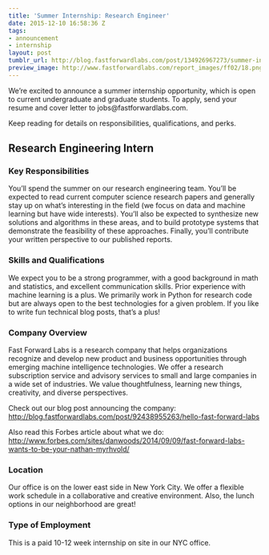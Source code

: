 ```yaml
---
title: 'Summer Internship: Research Engineer'
date: 2015-12-10 16:58:36 Z
tags:
- announcement
- internship
layout: post
tumblr_url: http://blog.fastforwardlabs.com/post/134926967273/summer-internship-research-engineer
preview_image: http://www.fastforwardlabs.com/report_images/ff02/18.png
---
```


<p>We’re excited to announce a summer internship opportunity, which is open to current undergraduate and graduate students. To apply, send your resume and cover letter to jobs@fastforwardlabs.com. </p><p>Keep reading for details on responsibilities, qualifications, and perks. </p>

## Research Engineering Intern

### Key Responsibilities

<p>You’ll spend the summer on our research engineering team. You’ll be expected to read current computer science research papers and generally stay up on what’s interesting in the field (we focus on data and machine learning but have wide interests). You’ll also be expected to synthesize new solutions and algorithms in these areas, and to build prototype systems that demonstrate the feasibility of these approaches. Finally, you’ll contribute your written perspective to our published reports.</p>

### Skills and Qualifications

<p>We expect you to be a strong programmer, with a good background in math and statistics, and excellent communication skills. Prior experience with machine learning is a plus. We primarily work in Python for research code but are always open to the best technologies for a given problem. If you like to write fun technical blog posts, that’s a plus!</p>

### Company Overview

<p>Fast Forward Labs is a research company that helps organizations recognize and develop new product and business opportunities through emerging machine intelligence technologies. We offer a research subscription service and advisory services to small and large companies in a wide set of industries. We value thoughtfulness, learning new things, creativity, and diverse perspectives.</p><p>Check out our blog post announcing the company: <a href="http://blog.fastforwardlabs.com/post/92438955263/hello-fast-forward-labs">http://blog.fastforwardlabs.com/post/92438955263/hello-fast-forward-labs</a></p><p>Also read this Forbes article about what we do: <a href="http://www.forbes.com/sites/danwoods/2014/09/09/fast-forward-labs-wants-to-be-your-nathan-myrhvold/">http://www.forbes.com/sites/danwoods/2014/09/09/fast-forward-labs-wants-to-be-your-nathan-myrhvold/</a></p>

### Location

<p>Our office is on the lower east side in New York City. We offer a flexible work schedule in a collaborative and creative environment. Also, the lunch options in our neighborhood are great!</p>

### Type of Employment

<p>This is a paid 10-12 week internship on site in our NYC office.</p>
